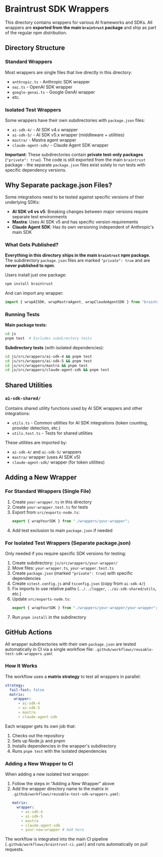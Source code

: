 # Braintrust SDK Wrappers

This directory contains wrappers for various AI frameworks and SDKs. All wrappers are **exported from the main `braintrust` package** and ship as part of the regular npm distribution.

## Directory Structure

### Standard Wrappers

Most wrappers are single files that live directly in this directory:

- `anthropic.ts` - Anthropic SDK wrapper
- `oai.ts` - OpenAI SDK wrapper
- `google-genai.ts` - Google GenAI wrapper
- etc.

### Isolated Test Wrappers

Some wrappers have their own subdirectories with `package.json` files:

- `ai-sdk-4/` - AI SDK v4.x wrapper
- `ai-sdk-5/` - AI SDK v5.x wrapper (middleware + utilities)
- `mastra/` - Mastra agent wrapper
- `claude-agent-sdk/` - Claude Agent SDK wrapper

**Important**: These subdirectories contain **private test-only packages** (`"private": true`). The code is still exported from the main `braintrust` package - the separate `package.json` files exist solely to run tests with specific dependency versions.

## Why Separate package.json Files?

Some integrations need to be tested against specific versions of their underlying SDKs:

- **AI SDK v4 vs v5**: Breaking changes between major versions require separate test environments
- **Mastra**: Uses AI SDK v5 and has specific version requirements
- **Claude Agent SDK**: Has its own versioning independent of Anthropic's main SDK

### What Gets Published?

**Everything in this directory ships in the main `braintrust` npm package.** The subdirectory `package.json` files are marked `"private": true` and are **never published to npm**.

Users install just one package:

```bash
npm install braintrust
```

And can import any wrapper:

```typescript
import { wrapAISDK, wrapMastraAgent, wrapClaudeAgentSDK } from "braintrust";
```

### Running Tests

**Main package tests:**

```bash
cd js
pnpm test  # Excludes subdirectory tests
```

**Subdirectory tests** (with isolated dependencies):

```bash
cd js/src/wrappers/ai-sdk-4 && pnpm test
cd js/src/wrappers/ai-sdk-5 && pnpm test
cd js/src/wrappers/mastra && pnpm test
cd js/src/wrappers/claude-agent-sdk && pnpm test
```

## Shared Utilities

### `ai-sdk-shared/`

Contains shared utility functions used by AI SDK wrappers and other integrations:

- `utils.ts` - Common utilities for AI SDK integrations (token counting, provider detection, etc.)
- `utils.test.ts` - Tests for shared utilities

These utilities are imported by:

- `ai-sdk-4/` and `ai-sdk-5/` wrappers
- `mastra/` wrapper (uses AI SDK v5)
- `claude-agent-sdk/` wrapper (for token utilities)

## Adding a New Wrapper

### For Standard Wrappers (Single File)

1. Create `your-wrapper.ts` in this directory
2. Create `your-wrapper.test.ts` for tests
3. Export from `src/exports-node.ts`:
   ```typescript
   export { wrapYourSDK } from "./wrappers/your-wrapper";
   ```
4. Add test exclusion to main `package.json` if needed

### For Isolated Test Wrappers (Separate package.json)

Only needed if you require specific SDK versions for testing:

1. Create subdirectory: `js/src/wrappers/your-wrapper/`
2. Move files: `your-wrapper.ts`, `your-wrapper.test.ts`
3. Create `package.json` (marked `"private": true`) with specific dependencies
4. Create `vitest.config.js` and `tsconfig.json` (copy from `ai-sdk-4/`)
5. Fix imports to use relative paths (`../../logger`, `../ai-sdk-shared/utils`, etc.)
6. Update `src/exports-node.ts`:
   ```typescript
   export { wrapYourSDK } from "./wrappers/your-wrapper/your-wrapper";
   ```
7. Run `pnpm install` in the subdirectory

## GitHub Actions

All wrapper subdirectories with their own `package.json` are tested automatically in CI via a single workflow file: `.github/workflows/reusable-test-sdk-wrappers.yaml`

### How It Works

The workflow uses a **matrix strategy** to test all wrappers in parallel:

```yaml
strategy:
  fail-fast: false
  matrix:
    wrapper:
      - ai-sdk-4
      - ai-sdk-5
      - mastra
      - claude-agent-sdk
```

Each wrapper gets its own job that:

1. Checks out the repository
2. Sets up Node.js and pnpm
3. Installs dependencies in the wrapper's subdirectory
4. Runs `pnpm test` with the isolated dependencies

### Adding a New Wrapper to CI

When adding a new isolated test wrapper:

1. Follow the steps in "Adding a New Wrapper" above
2. Add the wrapper directory name to the matrix in `.github/workflows/reusable-test-sdk-wrappers.yaml`:
   ```yaml
   matrix:
     wrapper:
       - ai-sdk-4
       - ai-sdk-5
       - mastra
       - claude-agent-sdk
       - your-new-wrapper # Add here
   ```

The workflow is integrated into the main CI pipeline (`.github/workflows/braintrust-ci.yaml`) and runs automatically on pull requests.
